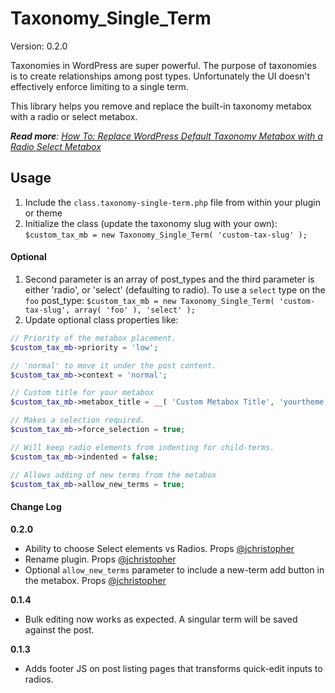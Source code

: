 Taxonomy_Single_Term
==================

Version: 0.2.0

Taxonomies in WordPress are super powerful. The purpose of taxonomies is to create relationships among post types. Unfortunately the UI doesn't effectively enforce limiting to a single term. 

This library helps you remove and replace the built-in taxonomy metabox with a radio or select metabox.

_**Read more**: [How To: Replace WordPress Default Taxonomy Metabox with a Radio Select Metabox](http://webdevstudios.com/2013/07/08/replace-wordpress-default-taxonomy-metabox-with-a-radio-select-metabox/)_

Usage
------------

1. Include the `class.taxonomy-single-term.php` file from within your plugin or theme
2. Initialize the class (update the taxonomy slug with your own):  
	`$custom_tax_mb = new Taxonomy_Single_Term( 'custom-tax-slug' );`

#### Optional
1. Second parameter is an array of post\_types and the third parameter is either 'radio', or 'select' (defaulting to radio). To use a `select` type on the `foo` post\_type:
	`$custom_tax_mb = new Taxonomy_Single_Term( 'custom-tax-slug', array( 'foo' ), 'select' );`
2. Update optional class properties like:
```php
// Priority of the metabox placement.
$custom_tax_mb->priority = 'low';

// 'normal' to move it under the post content.
$custom_tax_mb->context = 'normal';

// Custom title for your metabox
$custom_tax_mb->metabox_title = __( 'Custom Metabox Title', 'yourtheme' );

// Makes a selection required.
$custom_tax_mb->force_selection = true;

// Will keep radio elements from indenting for child-terms.
$custom_tax_mb->indented = false; 

// Allows adding of new terms from the metabox
$custom_tax_mb->allow_new_terms = true; 
```

#### Change Log
**0.2.0**
* Ability to choose Select elements vs Radios. Props [@jchristopher](https://github.com/jchristopher)
* Rename plugin. Props [@jchristopher](https://github.com/jchristopher)
* Optional `allow_new_terms` parameter to include a new-term add button in the metabox. Props [@jchristopher](https://github.com/jchristopher)

**0.1.4**
* Bulk editing now works as expected. A singular term will be saved against the post.

**0.1.3**
* Adds footer JS on post listing pages that transforms quick-edit inputs to radios.